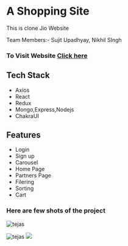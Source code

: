 
# A Shopping Site
This is clone Jio Website


Team Members:- 
Sujit Upadhyay,
Nikhil SIngh

<h3>To Visit Website   <a href='https://joyful-llama-b836ae.netlify.app'>Click here</a></h3>
 
<h2>Tech Stack</h2>
<div>
  <ul>
   
  <li>Axios</li>
  <li>React</li>
  <li>Redux</li>
  <li>Mongo,Express,Nodejs</li>
  <li>ChakraUI</li>
      
   
  </ul>
</div>
<h2>Features</h2>
  <ul>
     <li>Login</li>
     <li>Sign up</li>
     <li>Carousel</li>
     <li>Home Page</li>
     <li>Partners Page</li>
     <li>Filering</li>
     <li>Sorting</li>
     <li>Cart</li>
    
  </ul>
  <h3>Here are few shots of the project</h3>
  <div>
 <img margintop='1cm' src='https://user-images.githubusercontent.com/103955930/215747198-37ef95c3-0fa3-492a-bd9f-3700310f7299.png' alt='tejas'></img>

   <img margintop='1cm' src='https://user-images.githubusercontent.com/103955930/215747846-b5eeeb9a-5d64-4d52-8043-5f1a45f5b622.png' alt='tejas'></img>
   <img src='https://user-images.githubusercontent.com/103955930/215747455-5f7afb45-3839-46e0-ab1b-7e696e49e6e1.png'></img>


</div>
